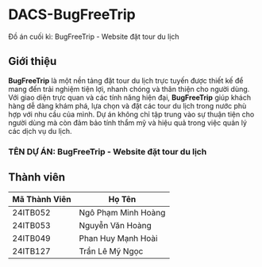 # DACS-BugFreeTrip
Đồ án cuối kì: BugFreeTrip - Website đặt tour du lịch

##  Giới thiệu
**BugFreeTrip** là một nền tảng đặt tour du lịch trực tuyến được thiết kế để mang đến trải nghiệm tiện lợi, nhanh chóng và thân thiện cho người dùng. Với giao diện trực quan và các tính năng hiện đại, **BugFreeTrip** giúp khách hàng dễ dàng khám phá, lựa chọn và đặt các tour du lịch trong nước phù hợp với nhu cầu của mình. Dự án không chỉ tập trung vào sự thuận tiện cho người dùng mà còn đảm bảo tính thẩm mỹ và hiệu quả trong việc quản lý các dịch vụ du lịch. 
### TÊN DỰ ÁN: BugFreeTrip - Website đặt tour du lịch

## Thành viên

| Mã Thành Viên    | Họ Tên                 |
|------------------|------------------------|
| 24ITB052         | Ngô Phạm Minh Hoàng    | 
| 24ITB053         | Nguyễn Văn Hoàng       | 
| 24ITB049         | Phan Huy Mạnh Hoài     |
| 24ITB127         | Trần Lê Mỹ Ngọc        |